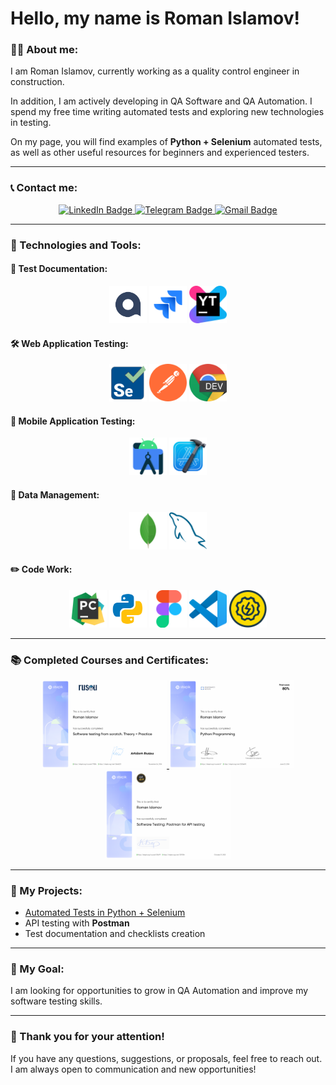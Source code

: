 # Hello, my name is Roman Islamov!

### 👨‍💻 About me:
I am Roman Islamov, currently working as a quality control engineer in construction.

In addition, I am actively developing in QA Software and QA Automation. I spend my free time writing automated tests and exploring new technologies in testing.

On my page, you will find examples of **Python + Selenium** automated tests, as well as other useful resources for beginners and experienced testers.

---

### 📞 Contact me:

<p align="center">
  <a href="https://www.linkedin.com/in/wannatoqa/">
    <img src="https://img.shields.io/badge/LinkedIn-0A66C2?style=for-the-badge&logo=linkedin&logoColor=white" alt="LinkedIn Badge">
  </a>
  <a href="https://t.me/romalik">
    <img src="https://img.shields.io/badge/Telegram-26A5E4?style=for-the-badge&logo=telegram&logoColor=white" alt="Telegram Badge">
  </a>
  <a href="mailto:0923asol@gmail.com">
    <img src="https://img.shields.io/badge/Gmail-EA4335?style=for-the-badge&logo=gmail&logoColor=white" alt="Gmail Badge">
  </a>
</p>

---

### 🚀 Technologies and Tools:

#### 📁 Test Documentation:
<p align="center">
  <img src="./icons/QASE.png" alt="QASE" width="60">
  <img src="./icons/Jira.svg" alt="Jira" width="60">
  <img src="./icons/Youtrack.png" alt="YouTrack" width="60">
</p>

#### 🛠 Web Application Testing:
<p align="center">
  <img src="./icons/Selenium.svg" alt="Selenium" width="60">
  <img src="./icons/Postman.png" alt="Postman" width="60">
  <img src="./icons/ChromeDev.png" alt="Chrome DevTools" width="60">
</p>

#### 📱 Mobile Application Testing:
<p align="center">
  <img src="./icons/androidsdk.svg" alt="Android SDK" width="60">
  <img src="./icons/Xcode.svg" alt="Xcode" width="60">
</p>

#### 💾 Data Management:
<p align="center">
  <img src="./icons/mongodb.svg" alt="MongoDB" width="60">
  <img src="./icons/mysql.svg" alt="MySQL" width="60">
</p>

#### ✏️ Code Work:
<p align="center">
  <img src="./icons/PyCharm.svg" alt="PyCharm" width="60">
  <img src="./icons/Python.svg" alt="Python" width="60">
  <img src="./icons/Figma.svg" alt="Figma" width="60">
  <img src="./icons/visualstudio.svg" alt="Visual Studio" width="60">
  <img src="./icons/Soapui.svg" alt="SoapUI" width="60">
</p>

---

### 📚 Completed Courses and Certificates:

<p align="center">
  <a href="https://stepik.org/cert/2213124?lang=en" target="_blank">
    <img src="./Certificates/QA.png" alt="QA Certificate" width="200">
  </a>
  <a href="https://stepik.org/cert/2506692?lang=en" target="_blank">
    <img src="./Certificates/Python.png" alt="Python Certificate" width="200">
  </a>
  <a href="https://stepik.org/cert/2666323?lang=en" target="_blank">
    <img src="./Certificates/PostmanCourse.png" alt="Postman Certificate" width="200">
  </a>
</p>

---

### 📂 My Projects:
- [Automated Tests in Python + Selenium](https://github.com/ISLAMOVROMAN/your-repo-name)
- API testing with **Postman**
- Test documentation and checklists creation

---

### 🎯 My Goal:
I am looking for opportunities to grow in QA Automation and improve my software testing skills.

---

### 🌟 Thank you for your attention!
If you have any questions, suggestions, or proposals, feel free to reach out. I am always open to communication and new opportunities!
